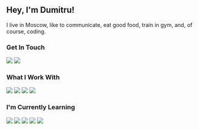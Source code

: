 ## Hey, I'm Dumitru!
I live in Moscow, like to communicate, eat good food, train in gym, and, of course, coding.

### Get In Touch
<a href="mailto:bdumitruawork@gmail.com"><img src="https://img.shields.io/badge/Gmail-D14836?style=for-the-badge&logo=gmail&logoColor=white"></a> <a href="https://t.me/bdumitrua"><img src="https://img.shields.io/badge/Telegram-2CA5E0?style=for-the-badge&logo=telegram&logoColor=white"></a>

### What I Work With
<img src="https://img.shields.io/badge/JavaScript-F7DF1E?style=for-the-badge&logo=javascript&logoColor=black"> <img src="https://img.shields.io/badge/React-20232A?style=for-the-badge&logo=react&logoColor=61DAFB"> <img src="https://img.shields.io/badge/HTML5-E34F26?style=for-the-badge&logo=html5&logoColor=white"> <img src="https://img.shields.io/badge/CSS3-1572B6?style=for-the-badge&logo=css3&logoColor=white"> 


### I'm Currently Learning
<img src="https://img.shields.io/badge/Redux-593D88?style=for-the-badge&logo=redux&logoColor=white"> <img src="https://img.shields.io/badge/Next-black?style=for-the-badge&logo=next.js&logoColor=white"> <img src="https://img.shields.io/badge/Node.js-43853D?style=for-the-badge&logo=node.js&logoColor=white"> <img src="https://img.shields.io/badge/TypeScript-007ACC?style=for-the-badge&logo=typescript&logoColor=white"> <img src="https://img.shields.io/badge/Sass-CC6699?style=for-the-badge&logo=sass&logoColor=white"> 

<!-- ![Dumitru's GitHub stats](https://github-readme-stats.vercel.app/api?username=bdumitrua&show_icons=true&theme=algolia&count_private=true) -->
